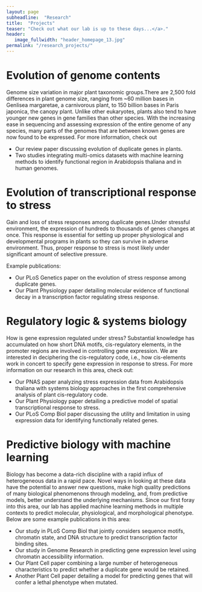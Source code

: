 ```yaml
---
layout: page
subheadline:  "Research"
title:  "Projects"
teaser: "Check out what our lab is up to these days...</a>."
header:
   image_fullwidth: "header_homepage_13.jpg"
permalink: "/research_projects/"
---
```


# Evolution of genome contents
Genome size variation in major plant taxonomic groups.There are 2,500 fold differences in plant genome size, ranging from ~60 million bases in Genlisea margaretae, a carnivorous plant, to 150 billion bases in Paris japonica, the canopy plant. Unlike other eukaryotes, plants also tend to have younger new genes in gene families than other species. With the increasing ease in sequencing and assessing expression of the entire genome of any species, many parts of the genomes that are between known genes are now found to be expressed. For more information, check out

- Our review paper discussing evolution of duplicate genes in plants.
- Two studies integrating multi-omics datasets with machine learning methods to identify functional region in Arabidopsis thaliana and in human genomes.


# Evolution of transcriptional response to stress
Gain and loss of stress responses among duplicate genes.Under stressful environment, the expression of hundreds to thousands of genes changes at once. This response is essential for setting up proper physiological and developmental programs in plants so they can survive in adverse environment. Thus, proper response to stress is most likely under significant amount of selective pressure. 

Example publications:
- Our PLoS Genetics paper on the evolution of stress response among duplicate genes.
- Our Plant Physiology paper detailing molecular evidence of functional decay in a transcription factor regulating stress response.


# Regulatory logic & systems biology
How is gene expression regulated under stress? Substantial knowledge has accumulated on how short DNA motifs, cis-regulatory elements, in the promoter regions are involved in controlling gene expression. We are interested in deciphering the cis-regulatory code, i.e., how cis-elements work in concert to specify gene expression in response to stress. For more information on our research in this area, check out:

- Our PNAS paper analyzing stress expression data from Arabidopsis thaliana with systems biology approaches in the first comprehensive analysis of plant cis-regulatory code.
- Our Plant Physiology paper detailing a predictive model of spatial transcriptional response to stress.
- Our PLoS Comp Biol paper discussing the utility and limitation in using expression data for identifying functionally related genes.


# Predictive biology with machine learning
Biology has become a data-rich discipline with a rapid influx of heterogeneous data in a rapid pace. Novel ways in looking at these data have the potential to answer new questions, make high quality predictions of many biological phenomenons through modeling, and, from predictive models, better understand the underlying mechanisms. Since our first foray into this area, our lab has applied machine learning methods in multiple contexts to predict molecular, physiological, and morphological phenotype. Below are some example publications in this area:

- Our study in PLoS Comp Biol that jointly considers sequence motifs, chromatin state, and DNA structure to predict transcription factor binding sites.
- Our study in Genome Research in predicting gene expression level using chromatin accessibility information.
- Our Plant Cell paper combining a large number of heterogeneous characteristics to predict whether a duplicate gene would be retained.
- Another Plant Cell paper detailing a model for predicting genes that will confer a lethal phenotype when mutated.